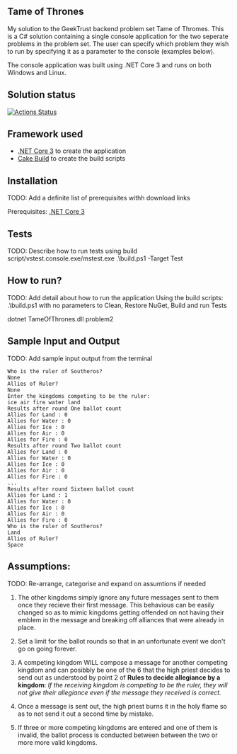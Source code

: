 ## Tame of Thrones
My solution to the GeekTrust backend problem set Tame of Thromes. This is a C# solution containing a single console application for the two seperate problems in the problem set. The user can specify which problem they wish to run by specifying it as a parameter to the console (examples below).

The console application was built using .NET Core 3 and runs on both Windows and Linux.

## Solution status
[![Actions Status](https://github.com/prajnanBhuyan/GeekTrust/workflows/Set%205%20Build%20and%20Test/badge.svg)](https://github.com/prajnanBhuyan/GeekTrust/actions?query=workflow%3A%22Set+5+Build+and+Test%22)

## Framework used
- [.NET Core 3](https://dotnet.microsoft.com/download/dotnet-core/3.0) to create the application 
- [Cake Build](https://cakebuild.net/) to create the build scripts

## Installation
TODO: Add a definite list of prerequisites withh download links

Prerequisites:
[.NET Core 3](https://dotnet.microsoft.com/download/dotnet-core/3.0)

## Tests
TODO: Describe how to run tests using build script/vstest.console.exe/mstest.exe
.\build.ps1 -Target Test

## How to run?
TODO: Add detail about how to run the application
Using the build scripts:
.\build.ps1 with no parameters to Clean, Restore NuGet, Build and run Tests

dotnet TameOfThrones.dll problem2

## Sample Input and Output
TODO: Add sample input output from the terminal

```
Who is the ruler of Southeros?
None
Allies of Ruler?
None
Enter the kingdoms competing to be the ruler:
ice air fire water land
Results after round One ballot count
Allies for Land : 0
Allies for Water : 0
Allies for Ice : 0
Allies for Air : 0
Allies for Fire : 0
Results after round Two ballot count
Allies for Land : 0
Allies for Water : 0
Allies for Ice : 0
Allies for Air : 0
Allies for Fire : 0
...
Results after round Sixteen ballot count
Allies for Land : 1
Allies for Water : 0
Allies for Ice : 0
Allies for Air : 0
Allies for Fire : 0
Who is the ruler of Southeros?
Land
Allies of Ruler?
Space
```

## Assumptions:
TODO: Re-arrange, categorise and expand on assumtions if needed
1. The other kingdoms simply ignore any future messages sent to them once they recieve their first message. This behavious can be easily changed so as to mimic kingdoms getting offended on not having their emblem in the message and breaking off alliances that were already in place.

2. Set a limit for the ballot rounds so that in an unfortunate event we don't go on going forever.

3. A competing kingdom WILL compose a message for another competing kingdom and can posibbly be one of the 6 that the high priest decides to send out as understood by point 2 of **Rules to decide allegiance by a kingdom**:
    *If the receiving kingdom is competing to be the ruler, they will not give their allegiance even if the message they received is correct.*

4. Once a message is sent out, the high priest burns it in the holy flame so as to not send it out a second time by mistake.

5. If three or more competing kingdoms are entered and one of them is invalid, the ballot process is conducted between between the two or more more valid kingdoms.